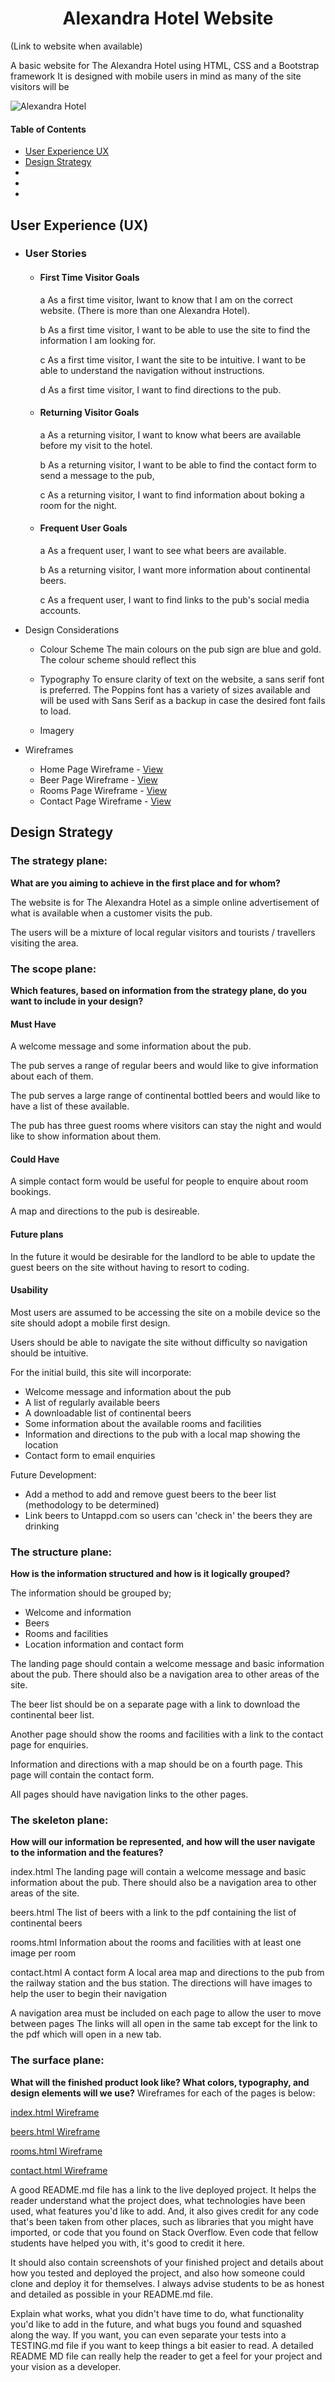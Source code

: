 <h1 align="center">Alexandra Hotel Website</h1>
(Link to website when available)

A basic website for The Alexandra Hotel using HTML, CSS and a Bootstrap framework
It is designed with mobile users in mind as many of the site visitors will be 

![Alexandra Hotel](/assets/images/alexandra-outside.jpg "Alexandra Hotel Exterior")

#### Table of Contents

- [User Experience UX](#user-experience-ux)
- [Design Strategy](#design-strategy)
- [](#)
- [](#)
- [](#)


## User Experience (UX)

* ### User Stories
  - #### First Time Visitor Goals
  
    a As a first time visitor, Iwant to know that I am on the correct website. (There is more than one Alexandra Hotel).

    b As a first time visitor, I want to be able to use the site to find the information I am looking for.

    c As a first time visitor, I want the site to be intuitive. I want to be able to understand the navigation without instructions.
    
    d As a first time visitor, I want to find directions to the pub.

  - #### Returning Visitor Goals
  
    a As a returning visitor, I want to know what beers are available before my visit to the hotel.
    
    b As a returning visitor, I want to be able to find the contact form to send a message to the pub,
    
    c As a returning visitor, I want to find information about boking a room for the night.

  - #### Frequent User Goals
  
    a As a frequent user, I want to see what beers are available.
    
    b As a returning visitor, I want more information about continental beers.
    
    c As a frequent user, I want to find links to the pub's social media accounts.

* Design Considerations
  - Colour Scheme
    The main colours on the pub sign are blue and gold. The colour scheme should reflect this
    
  - Typography
    To ensure clarity of text on the website, a sans serif font is preferred.
    The Poppins font has a variety of sizes available and will be used with Sans Serif as a backup in case the desired font fails to load.
    
  - Imagery

* Wireframes
  - Home Page Wireframe - <a href="/assets/wireframes/index-mobile.png" target="_blank">View</a>
  - Beer Page Wireframe - <a href="/assets/wireframes/beers-mobile.png" target="_blank">View</a>
  - Rooms Page Wireframe - <a href="/assets/wireframes/rooms-mobile.png" target="_blank">View</a>
  - Contact Page Wireframe - <a href="/assets/wireframes/View" target="_blank">View</a>



## Design Strategy

### The strategy plane:
**What are you aiming to achieve in the first place and for whom?**

The website is for The Alexandra Hotel as a simple online advertisement of what is available when a customer visits the pub.

The users will be a mixture of local regular visitors and tourists / travellers visiting the area.

### The scope plane:
**Which features, based on information from the strategy plane, do you want to include in your design?**

#### Must Have
A welcome message and some information about the pub.

The pub serves a range of regular beers and would like to give information about each of them.

The pub serves a large range of continental bottled beers and would like to have a list of these available.

The pub has three guest rooms where visitors can stay the night and would like to show information about them.

#### Could Have
A simple contact form would be useful for people to enquire about room bookings.

A map and directions to the pub is desireable.

#### Future plans
In the future it would be desirable for the landlord to be able to update the guest beers on the site without having to resort to coding.

#### Usability
Most users are assumed to be accessing the site on a mobile device so the site should adopt a mobile first design.

Users should be able to navigate the site without difficulty so navigation should be intuitive.

For the initial build, this site will incorporate:
* Welcome message and information about the pub
* A list of regularly available beers
* A downloadable list of continental beers
* Some information about the available rooms and facilities
* Information and directions to the pub with a local map showing the location
* Contact form to email enquiries

Future Development:
* Add a method to add and remove guest beers to the beer list (methodology to be determined)
* Link beers to Untappd.com so users can 'check in' the beers they are drinking

### The structure plane:
**How is the information structured and how is it logically grouped?**

The information should be grouped by;

* Welcome and information
* Beers
* Rooms and facilities
* Location information and contact form

The landing page should contain a welcome message and basic information about the pub. There should also be a navigation area to other areas of the site.

The beer list should be on a separate page with a link to download the continental beer list.

Another page should show the rooms and facilities with a link to the contact page for enquiries.

Information and directions with a map should be on a fourth page. This page will contain the contact form.

All pages should have navigation links to the other pages.


### The skeleton plane:
**How will our information be represented, and how will the user navigate to the information and the features?**

index.html
The landing page will contain a welcome message and basic information about the pub. There should also be a navigation area to other areas of the site.

beers.html
The list of beers with a link to the pdf containing the list of continental beers

rooms.html
Information about the rooms and facilities with at least one image per room

contact.html
A contact form
A local area map and directions to the pub from the railway station and the bus station.
The directions will have images to help the user to begin their navigation

A navigation area must be included on each page to allow the user to move between pages
The links will all open in the same tab except for the link to the pdf which will open in a new tab.


### The surface plane:
**What will the finished product look like? What colors, typography, and design elements will we use?**
Wireframes for each of the pages is below:

<a href="/assets/wireframes/index-mobile.png" target="_blank">index.html Wireframe</a>

<a href="/assets/wireframes/beers-mobile.png" target="_blank">beers.html Wireframe</a>

<a href="/assets/wireframes/rooms-mobile.png" target="_blank">rooms.html Wireframe</a>

<a href="/assets/wireframes/contact-mobile.png" target="_blank">contact.html Wireframe</a>


A good README.md file has a link to the live deployed project.
It helps the reader understand what the project does, what technologies have been used, what
features you'd like to add. And, it also gives credit for any code that's been
taken from other places, such as libraries that you might have imported,
or code that you found on Stack Overflow. Even code that fellow students have
helped you with, it's good to credit it here.

It should also contain screenshots of your finished project and details about
how you tested and deployed the project, and also how someone could clone and
deploy it for themselves. 
I always advise students to be as honest and detailed as possible in your README.md file. 

Explain what works, what you didn't have time to do, what functionality you'd like to add in the
future, and what bugs you found and squashed along the way.
If you want, you can even separate your tests into a TESTING.md file if you
want to keep things a bit easier to read. A detailed README MD file can really
help the reader to get a feel for your project and your vision as a developer.
